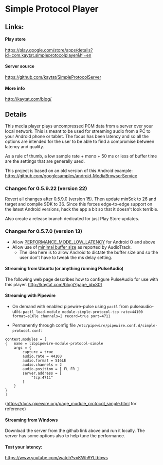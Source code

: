 # Simple Protocol Player

## Links:

#### Play store

https://play.google.com/store/apps/details?id=com.kaytat.simpleprotocolplayer&hl=en

#### Server source

https://github.com/kaytat/SimpleProtocolServer

#### More info

http://kaytat.com/blog/

## Details

This media player plays uncompressed PCM data from a server over your local network. This is meant
to be used for streaming audio from a PC to your Android phone or tablet. The focus has been latency
and so all the options are intended for the user to be able to find a compromise between latency and
quality.

As a rule of thumb, a low sample rate + mono + 50 ms or less of buffer time are the settings that
are generally used.

This project is based on an old version of this Android
example: https://github.com/googlesamples/android-MediaBrowserService

### Changes for 0.5.9.22 (version 22)

Revert all changes after 0.5.9.0 (version 15). Then update minSdk to 26 and target and compile SDK
to 36. Since this forces edge-to-edge support on the latest Android versions, hack the app a bit so
that it doesn't look terrible.

Also create a release branch dedicated for just Play Store updates.

### Changes for 0.5.7.0 (version 13)

* Allow
  [PERFORMANCE_MODE_LOW_LATENCY](https://developer.android.com/reference/android/media/AudioTrack#PERFORMANCE_MODE_LOW_LATENCY)
  for Android O and above
* Allow use of
  [minimal buffer size](https://developer.android.com/reference/android/media/AudioTrack#getMinBufferSize(int,%20int,%20int))
  as reported by AudioTrack.
  * The idea here is to allow Android to dictate the buffer size and so the user don't have to
    tweak the ms delay setting.

#### Streaming from Ubuntu (or anything running PulseAudio)

The following web page describes how to configure PulseAudio for use with this
player.  http://kaytat.com/blog/?page_id=301

#### Streaming with Pipewire

* On demand with enabled pipewire-pulse using `pactl` from pulseaudio-utils:
  `pactl load-module module-simple-protocol-tcp rate=44100 format=s16le channels=2 record=true port=4711`

* Permanently through config file `/etc/pipewire/pipewire.conf.d/simple-protocol.conf`:

```
context.modules = [
{   name = libpipewire-module-protocol-simple
    args = {
        capture = true
        audio.rate = 44100
        audio.format = S16LE
        audio.channels = 2
        audio.position = [ FL FR ]
        server.address = [
            "tcp:4711"
        ]
    }
}
]
```

(https://docs.pipewire.org/page_module_protocol_simple.html for reference)

#### Streaming from Windows

Download the server from the github link above and run it locally. The server has some options also
to help tune the performance.

#### Test your latency:

https://www.youtube.com/watch?v=KWh9YLtbbws
